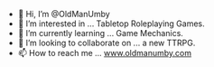 - 👋 Hi, I’m @OldManUmby
- 👀 I’m interested in ... Tabletop Roleplaying Games.
- 🌱 I’m currently learning ... Game Mechanics.
- 💞️ I’m looking to collaborate on ... a new TTRPG.
- 📫 How to reach me ... www.oldmanumby.com

<!---
OldManUmby/OldManUmby is a ✨ special ✨ repository because its `README.md` (this file) appears on your GitHub profile.
You can click the Preview link to take a look at your changes.
--->
